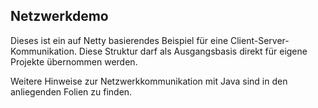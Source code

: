 Netzwerkdemo
------------

Dieses ist ein auf Netty basierendes Beispiel für eine Client-Server-Kommunikation. Diese Struktur darf als Ausgangsbasis direkt für eigene Projekte übernommen werden.

Weitere Hinweise zur Netzwerkkommunikation mit Java sind in den anliegenden Folien zu finden.